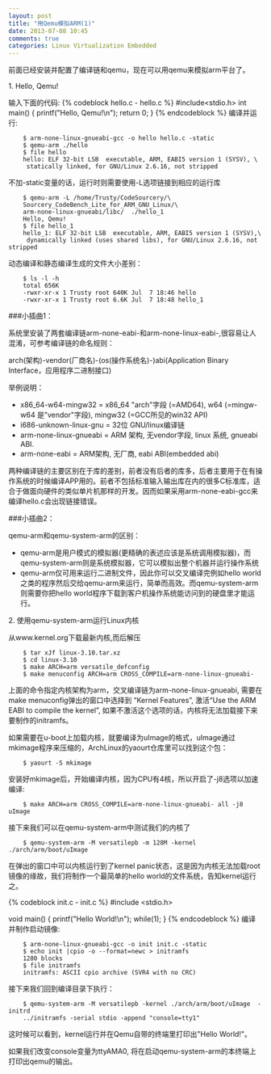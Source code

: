 ```yaml
---
layout: post
title: "用Qemu模拟ARM(1)"
date: 2013-07-08 10:45
comments: true
categories: Linux Virtualization Embedded
---
```

前面已经安装并配置了编译链和qemu，现在可以用qemu来模拟arm平台了。

1\. Hello, Qemu!

输入下面的代码:
{% codeblock hello.c - hello.c %}
#include<stdio.h>
int main()
{
    printf("Hello, Qemu!\n");
    return 0;
}
{% endcodeblock %}
编译并运行:

```
	$ arm-none-linux-gnueabi-gcc -o hello hello.c -static
	$ qemu-arm ./hello
	$ file hello
	hello: ELF 32-bit LSB  executable, ARM, EABI5 version 1 (SYSV), \
	 statically linked, for GNU/Linux 2.6.16, not stripped
```

不加-static变量的话，运行时则需要使用-L选项链接到相应的运行库

```
	$ qemu-arm -L /home/Trusty/CodeSourcery/\
	Sourcery_CodeBench_Lite_for_ARM_GNU_Linux/\
	arm-none-linux-gnueabi/libc/  ./hello_1 
	Hello, Qemu!
	$ file hello_1
	hello_1: ELF 32-bit LSB  executable, ARM, EABI5 version 1 (SYSV),\
	 dynamically linked (uses shared libs), for GNU/Linux 2.6.16, not stripped
```

动态编译和静态编译生成的文件大小差别：

```
	$ ls -l -h
	total 656K
	-rwxr-xr-x 1 Trusty root 640K Jul  7 18:46 hello
	-rwxr-xr-x 1 Trusty root 6.6K Jul  7 18:48 hello_1
```

###小插曲1：

系统里安装了两套编译链arm-none-eabi-和arm-none-linux-eabi-,很容易让人混淆，可参考编译链的命名规则：

arch(架构)-vendor(厂商名)-(os(操作系统名)-)abi(Application Binary
Interface，应用程序二进制接口)

举例说明：

* x86_64-w64-mingw32 = x86_64 "arch"字段 (=AMD64), w64 (=mingw-w64
是"vendor"字段), mingw32 (=GCC所见的win32 API)
* i686-unknown-linux-gnu = 32位 GNU/linux编译链
* arm-none-linux-gnueabi = ARM 架构, 无vendor字段, linux 系统, gnueabi ABI.
* arm-none-eabi = ARM架构, 无厂商, eabi ABI(embedded abi)

两种编译链的主要区别在于库的差别，前者没有后者的库多，后者主要用于在有操作系统的时候编译APP用的。前者不包括标准输入输出库在内的很多C标准库，适合于做面向硬件的类似单片机那样的开发。因而如果采用arm-none-eabi-gcc来编译hello.c会出现链接错误。

###小插曲2：

qemu-arm和qemu-system-arm的区别：

* qemu-arm是用户模式的模拟器(更精确的表述应该是系统调用模拟器)，而qemu-system-arm则是系统模拟器，它可以模拟出整个机器并运行操作系统
* qemu-arm仅可用来运行二进制文件，因此你可以交叉编译完例如hello
world之类的程序然后交给qemu-arm来运行，简单而高效。而qemu-system-arm则需要你把hello
world程序下载到客户机操作系统能访问到的硬盘里才能运行。

2\. 使用qemu-system-arm运行Linux内核

从www.kernel.org下载最新内核,而后解压

```
	$ tar xJf linux-3.10.tar.xz
	$ cd linux-3.10
	$ make ARCH=arm versatile_defconfig
	$ make menuconfig ARCH=arm CROSS_COMPILE=arm-none-linux-gnueabi-
```

上面的命令指定内核架构为arm，交叉编译链为arm-none-linux-gnueabi,
需要在make menuconfig弹出的窗口中选择到 “Kernel Features”, 激活“Use the ARM
EABI to compile the kernel”,
如果不激活这个选项的话，内核将无法加载接下来要制作的initramfs。

如果需要在u-boot上加载内核，就要编译为uImage的格式，uImage通过mkimage程序来压缩的，ArchLinux的yaourt仓库里可以找到这个包：

```
	$ yaourt -S mkimage
```

安装好mkimage后，开始编译内核，因为CPU有4核，所以开启了-j8选项以加速编译:

```
	$ make ARCH=arm CROSS_COMPILE=arm-none-linux-gnueabi- all -j8 uImage 
```

接下来我们可以在qemu-system-arm中测试我们的内核了

```
	$ qemu-system-arm -M versatilepb -m 128M -kernel ./arch/arm/boot/uImage
```

在弹出的窗口中可以内核运行到了kernel
panic状态，这是因为内核无法加载root镜像的缘故，我们将制作一个最简单的hello
world的文件系统，告知kernel运行之。

{% codeblock init.c - init.c %}
#include <stdio.h>
 
void main() {
	  printf("Hello World!\n");
	  while(1);
}
{% endcodeblock %}
编译并制作启动镜像:

```
	$ arm-none-linux-gnueabi-gcc -o init init.c -static
	$ echo init |cpio -o --format=newc > initramfs
	1280 blocks
	$ file initramfs 
	initramfs: ASCII cpio archive (SVR4 with no CRC)
```

接下来我们回到编译目录下执行：

```
	$ qemu-system-arm -M versatilepb -kernel ./arch/arm/boot/uImage  -initrd
	../initramfs -serial stdio -append "console=tty1"
```

这时候可以看到，kernel运行并在Qemu自带的终端里打印出"Hello World!"。

如果我们改变console变量为ttyAMA0, 将在启动qemu-system-arm的本终端上打印出qemu的输出。
